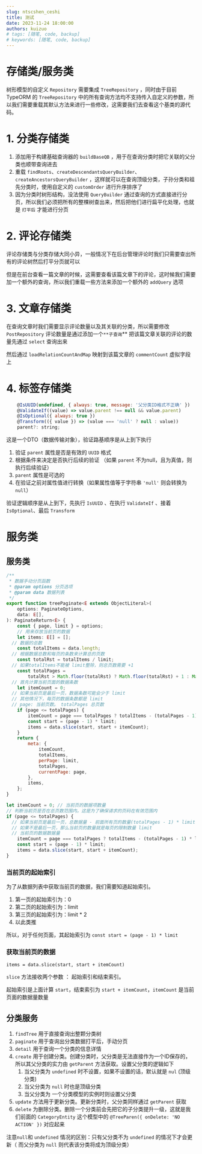 ```yaml
---
slug: ntscshen_ceshi
title: 测试
date: 2023-11-24 18:00:00
authors: kuizuo
# tags: [随笔, code, backup]
# keywords: [随笔, code, backup]
---
```


# 存储类/服务类

树形模型的自定义 `Repository` 需要集成 `TreeRepository` ，同时由于目前 TypeORM 的 `TreeRepository` 中的所有查询方法均不支持传入自定义的参数，所以我们需要重载其默认方法来进行一些修改，这需要我们去查看这个基类的源代码。

# 1. 分类存储类

1. 添加用于构建基础查询器的 `buildBaseQB` ，用于在查询分类时把它关联的父分类也顺带查询进去
2. 重载 `findRoots`、`createDescendantsQueryBuilder`、`createAncestorsQueryBuilder` ，这样就可以在查询顶级分类，子孙分类和祖先分类时，使用自定义的 `customOrder` 进行升序排序了
3. 因为分类时树形结构，没法使用 `QueryBuilder` 通过查询的方式直接进行分页，所以我们必须把所有的整棵树查出来，然后把他们进行扁平化处理，也就是 `打平后` 才能进行分页

# 2. 评论存储类

评论存储类与分类存储大同小异，一般情况下在后台管理评论时我们只需要查出所有的评论树然后打平分页就可以

但是在前台查看一篇文章的时候，这需要查看该篇文章下的评论，这时候我们需要加一个额外的查询，所以我们重载一些方法来添加一个额外的 `addQuery` 选项

# 3. 文章存储类

在查询文章时我们需要显示评论数量以及其关联的分类，所以需要修改 `PostRepository` 评论数量是通过添加一个`**子查询`** 把该篇文章关联的评论的数量先通过 `select` 查询出来

然后通过 `loadRelationCountAndMap` 映射到该篇文章的 `commentCount` 虚拟字段上

# 4. 标签存储类

```jsx
    @IsUUID(undefined, { always: true, message: '父分类ID格式不正确' })
    @ValidateIf((value) => value.parent !== null && value.parent)
    @IsOptional({ always: true })
    @Transform(({ value }) => (value === 'null' ? null : value))
    parent?: string;
```

这是一个DTO（数据传输对象），验证路基顺序是从上到下执行

1. 验证 `parent` 属性是否是有效的 `UUID` 格式
2. 根据条件来决定是否执行后续的验证 （如果 `parent` 不为null，且为真值，则执行后续验证）
3. `parent` 属性是可选的
4. 在验证之前对属性值进行转换（如果属性值等于字符串 `'null'` 则会转换为 `null`）

验证逻辑顺序是从上到下，先执行 `IsUUID` 、在执行 `ValidateIf` 、接着 `IsOptional`、最后 `Transform`

# 服务类

## 服务类

```jsx
/**
 * 数据手动分页函数
 * @param options 分页选项
 * @param data 数据列表
 */
export function treePaginate<E extends ObjectLiteral>(
    options: PaginateOptions,
    data: E[],
): PaginateReturn<E> {
    const { page, limit } = options;
    // 用来存放当前页的数据
    let items: E[] = [];
  // 数据的总数
    const totalItems = data.length;
  // 根据数据总数和每页的条数来计算总的页数
    const totalRst = totalItems / limit;
  // 如果totalItems不能被 limit整除，则总页数需要 +1
    const totalPages =
        totalRst > Math.floor(totalRst) ? Math.floor(totalRst) + 1 : Math.floor(totalRst);
  // 首先计算当前页面的数据条数
    let itemCount = 0;
  // 如果当前页是最后一页，数据条数可能会少于 limit
  // 其他情况下，每页的数据条数都是 limit
  // page: 当前页数。 totalPages 总页数
    if (page <= totalPages) {
        itemCount = page === totalPages ? totalItems - (totalPages - 1) * limit : limit;
        const start = (page - 1) * limit;
        items = data.slice(start, start + itemCount);
    }
    return {
        meta: {
            itemCount,
            totalItems,
            perPage: limit,
            totalPages,
            currentPage: page,
        },
        items,
    };
}
```

```jsx
let itemCount = 0; // 当前页的数据项数量
// 判断当前页是否在总页数范围内。这是为了确保请求的页码在有效范围内 
if (page <= totalPages) {  
  // 如果当前页是最后一页，总数据量 - 前面所有页的数量(totalPages - 1) * limit
  // 如果不是最后一页，那么当前页的数量就是每页的限制数量 limit
  // 当前页的数据数据量
    itemCount = page === totalPages ? totalItems - (totalPages - 1) * limit : limit;  
    const start = (page - 1) * limit;  
    items = data.slice(start, start + itemCount);  
}
```

### 当前页的起始索引

为了从数据列表中获取当前页的数据，我们需要知道起始索引。

1. 第一页的起始索引为：0
2. 第二页的起始索引为：limit
3. 第三页的起始索引为：limit * 2
4. 以此类推

所以，对于任何页面，其起始索引为 `const start = (page - 1) * limit`

### 获取当前页的数据

`items = data.slice(start, start + itemCount)`

`slice` 方法接收两个参数 ： 起始索引和结束索引。

起始索引是上面计算 `start`，结束索引为 `start + itemCount`，`itemCount` 是当前页面的数据量数量

## 分类服务

1. `findTree` 用于直接查询出整颗分类树
2. `paginate` 用于查询出分类数据打平后，手动分页
3. `detail` 用于查询一个分类的信息详情
4. `create` 用于创建分类。创建分类时，父分类是无法直接作为一个ID保存的，所以其父分类的实力由 `getParent` 方法获取。设置父分类的逻辑如下
    1. 当父分类为 `undefined` 时不设置，如果不设置的话，默认就是 `nul` (顶级分类)
    2. 当父分类为 `null` 时也是顶级分类
    3. 当父分类为 一个分类模型的实例时则设置父分类
5. `update` 方法用于更新分类。更新分类时，父分类同样通过 `getParent` 获取
6. `delete` 为删除分类。删除一个分类前会先把它的子分类提升一级，这就是我们前面的 `CategoryEntity` 这个模型中的 `@TreeParen({ onDelete: 'NO ACTION' })` 对应起来

注意`null`和 `undefined` 情况的区别：只有父分类不为 `undefined` 的情况下才会更新（ 而父分类为 `null` 则代表该分类将成为顶级分类）
